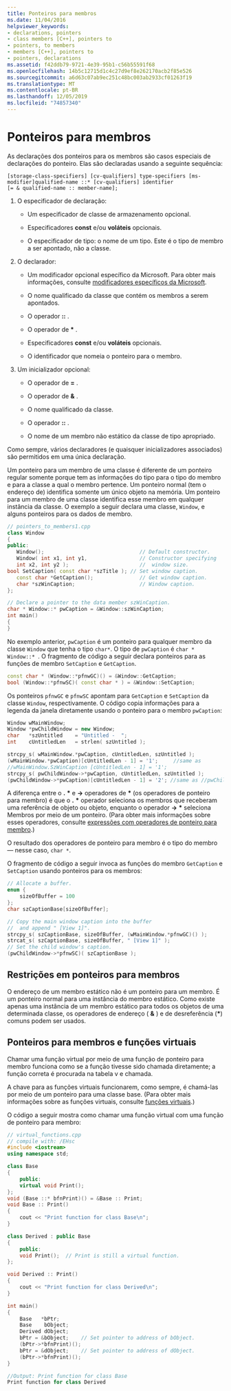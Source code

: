 ```yaml
---
title: Ponteiros para membros
ms.date: 11/04/2016
helpviewer_keywords:
- declarations, pointers
- class members [C++], pointers to
- pointers, to members
- members [C++], pointers to
- pointers, declarations
ms.assetid: f42ddb79-9721-4e39-95b1-c56b55591f68
ms.openlocfilehash: 14b5c12715d1c4c27d9ef8e262170acb2f85e526
ms.sourcegitcommit: a6d63c07ab9ec251c48bc003ab2933cf01263f19
ms.translationtype: MT
ms.contentlocale: pt-BR
ms.lasthandoff: 12/05/2019
ms.locfileid: "74857340"
---
```

# <a name="pointers-to-members"></a>Ponteiros para membros

As declarações dos ponteiros para os membros são casos especiais de declarações do ponteiro.  Elas são declaradas usando a seguinte sequência:

```
[storage-class-specifiers] [cv-qualifiers] type-specifiers [ms-modifier]qualified-name ::* [cv-qualifiers] identifier
[= & qualified-name :: member-name];
```

1. O especificador de declaração:

   - Um especificador de classe de armazenamento opcional.

   - Especificadores **const** e/ou **voláteis** opcionais.

   - O especificador de tipo: o nome de um tipo.  Este é o tipo de membro a ser apontado, não a classe.

1. O declarador:

   - Um modificador opcional específico da Microsoft. Para obter mais informações, consulte [modificadores específicos da Microsoft](../cpp/microsoft-specific-modifiers.md).

   - O nome qualificado da classe que contém os membros a serem apontados.

   - O operador __::__ .

   - O operador de __\*__ .

   - Especificadores **const** e/ou **voláteis** opcionais.

   - O identificador que nomeia o ponteiro para o membro.

1. Um inicializador opcional:

   - O operador de **=** .

   - O operador de **&** .

   - O nome qualificado da classe.

   - O operador __::__ .

   - O nome de um membro não estático da classe de tipo apropriado.

Como sempre, vários declaradores (e quaisquer inicializadores associados) são permitidos em uma única declaração.

Um ponteiro para um membro de uma classe é diferente de um ponteiro regular somente porque tem as informações do tipo para o tipo do membro e para a classe a qual o membro pertence. Um ponteiro normal (tem o endereço de) identifica somente um único objeto na memória. Um ponteiro para um membro de uma classe identifica esse membro em qualquer instância da classe. O exemplo a seguir declara uma classe, `Window`, e alguns ponteiros para os dados de membro.

```cpp
// pointers_to_members1.cpp
class Window
{
public:
   Window();                               // Default constructor.
   Window( int x1, int y1,                 // Constructor specifying
   int x2, int y2 );                       //  window size.
bool SetCaption( const char *szTitle ); // Set window caption.
   const char *GetCaption();               // Get window caption.
   char *szWinCaption;                     // Window caption.
};

// Declare a pointer to the data member szWinCaption.
char * Window::* pwCaption = &Window::szWinCaption;
int main()
{
}
```

No exemplo anterior, `pwCaption` é um ponteiro para qualquer membro da classe `Window` que tenha o tipo `char*`. O tipo de `pwCaption` é `char * Window::* `. O fragmento de código a seguir declara ponteiros para as funções de membro `SetCaption` e `GetCaption`.

```cpp
const char * (Window::*pfnwGC)() = &Window::GetCaption;
bool (Window::*pfnwSC)( const char * ) = &Window::SetCaption;
```

Os ponteiros `pfnwGC` e `pfnwSC` apontam para `GetCaption` e `SetCaption` da classe `Window`, respectivamente. O código copia informações para a legenda da janela diretamente usando o ponteiro para o membro `pwCaption`:

```cpp
Window wMainWindow;
Window *pwChildWindow = new Window;
char   *szUntitled    = "Untitled -  ";
int    cUntitledLen   = strlen( szUntitled );

strcpy_s( wMainWindow.*pwCaption, cUntitledLen, szUntitled );
(wMainWindow.*pwCaption)[cUntitledLen - 1] = '1';     //same as
//wMainWindow.SzWinCaption [cUntitledLen - 1] = '1';
strcpy_s( pwChildWindow->*pwCaption, cUntitledLen, szUntitled );
(pwChildWindow->*pwCaption)[cUntitledLen - 1] = '2'; //same as //pwChildWindow->szWinCaption[cUntitledLen - 1] = '2';
```

A diferença entre o **.** <strong>\*</strong> e **->** operadores de <strong>\*</strong> (os operadores de ponteiro para membro) é que o **.** <strong>\*</strong> operador seleciona os membros que receberam uma referência de objeto ou objeto, enquanto o operador **->** <strong>\*</strong> seleciona Membros por meio de um ponteiro. (Para obter mais informações sobre esses operadores, consulte [expressões com operadores de ponteiro para membro](../cpp/pointer-to-member-operators-dot-star-and-star.md).)

O resultado dos operadores de ponteiro para membro é o tipo do membro — nesse caso, `char *`.

O fragmento de código a seguir invoca as funções do membro `GetCaption` e `SetCaption` usando ponteiros para os membros:

```cpp
// Allocate a buffer.
enum {
    sizeOfBuffer = 100
};
char szCaptionBase[sizeOfBuffer];

// Copy the main window caption into the buffer
//  and append " [View 1]".
strcpy_s( szCaptionBase, sizeOfBuffer, (wMainWindow.*pfnwGC)() );
strcat_s( szCaptionBase, sizeOfBuffer, " [View 1]" );
// Set the child window's caption.
(pwChildWindow->*pfnwSC)( szCaptionBase );
```

## <a name="restrictions-on-pointers-to-members"></a>Restrições em ponteiros para membros

O endereço de um membro estático não é um ponteiro para um membro. É um ponteiro normal para uma instância do membro estático. Como existe apenas uma instância de um membro estático para todos os objetos de uma determinada classe, os operadores de endereço ( **&** ) e de desreferência (<strong>\*</strong>) comuns podem ser usados.

## <a name="pointers-to-members-and-virtual-functions"></a>Ponteiros para membros e funções virtuais

Chamar uma função virtual por meio de uma função de ponteiro para membro funciona como se a função tivesse sido chamada diretamente; a função correta é procurada na tabela v e chamada.

A chave para as funções virtuais funcionarem, como sempre, é chamá-las por meio de um ponteiro para uma classe base. (Para obter mais informações sobre as funções virtuais, consulte [funções virtuais](../cpp/virtual-functions.md).)

O código a seguir mostra como chamar uma função virtual com uma função de ponteiro para membro:

```cpp
// virtual_functions.cpp
// compile with: /EHsc
#include <iostream>
using namespace std;

class Base
{
    public:
    virtual void Print();
};
void (Base ::* bfnPrint)() = &Base :: Print;
void Base :: Print()
{
    cout << "Print function for class Base\n";
}

class Derived : public Base
{
    public:
    void Print();  // Print is still a virtual function.
};

void Derived :: Print()
{
    cout << "Print function for class Derived\n";
}

int main()
{
    Base   *bPtr;
    Base    bObject;
    Derived dObject;
    bPtr = &bObject;    // Set pointer to address of bObject.
    (bPtr->*bfnPrint)();
    bPtr = &dObject;    // Set pointer to address of dObject.
    (bPtr->*bfnPrint)();
}

//Output: Print function for class Base
Print function for class Derived
```